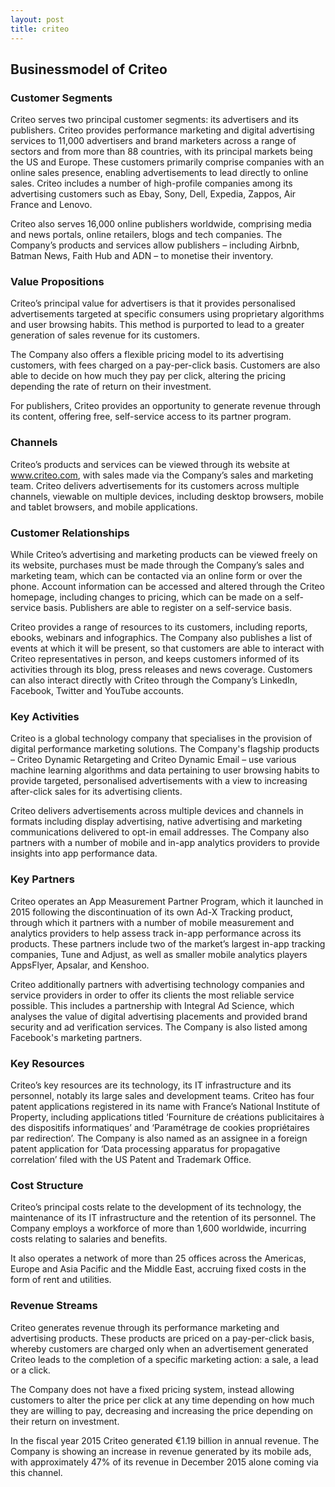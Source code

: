 ```yaml
---
layout: post
title: criteo
---
```


Businessmodel of Criteo
------------------------

### Customer Segments

Criteo serves two principal customer segments: its advertisers and its publishers. Criteo provides performance marketing and digital advertising services to 11,000 advertisers and brand marketers across a range of sectors and from more than 88 countries, with its principal markets being the US and Europe. These customers primarily comprise companies with an online sales presence, enabling advertisements to lead directly to online sales. Criteo includes a number of high-profile companies among its advertising customers such as Ebay, Sony, Dell, Expedia, Zappos, Air France and Lenovo.

Criteo also serves 16,000 online publishers worldwide, comprising media and news portals, online retailers, blogs and tech companies. The Company’s products and services allow publishers – including Airbnb, Batman News, Faith Hub and ADN – to monetise their inventory.

### Value Propositions

Criteo’s principal value for advertisers is that it provides personalised advertisements targeted at specific consumers using proprietary algorithms and user browsing habits. This method is purported to lead to a greater generation of sales revenue for its customers.

The Company also offers a flexible pricing model to its advertising customers, with fees charged on a pay-per-click basis. Customers are also able to decide on how much they pay per click, altering the pricing depending the rate of return on their investment.

For publishers, Criteo provides an opportunity to generate revenue through its content, offering free, self-service access to its partner program.

### Channels

Criteo’s products and services can be viewed through its website at www.criteo.com, with sales made via the Company’s sales and marketing team. Criteo delivers advertisements for its customers across multiple channels, viewable on multiple devices, including desktop browsers, mobile and tablet browsers, and mobile applications.

### Customer Relationships

While Criteo’s advertising and marketing products can be viewed freely on its website, purchases must be made through the Company’s sales and marketing team, which can be contacted via an online form or over the phone. Account information can be accessed and altered through the Criteo homepage, including changes to pricing, which can be made on a self-service basis. Publishers are able to register on a self-service basis.

Criteo provides a range of resources to its customers, including reports, ebooks, webinars and infographics. The Company also publishes a list of events at which it will be present, so that customers are able to interact with Criteo representatives in person, and keeps customers informed of its activities through its blog, press releases and news coverage. Customers can also interact directly with Criteo through the Company’s LinkedIn, Facebook, Twitter and YouTube accounts.

### Key Activities

Criteo is a global technology company that specialises in the provision of digital performance marketing solutions. The Company's flagship products – Criteo Dynamic Retargeting and Criteo Dynamic Email – use various machine learning algorithms and data pertaining to user browsing habits to provide targeted, personalised advertisements with a view to increasing after-click sales for its advertising clients.

Criteo delivers advertisements across multiple devices and channels in formats including display advertising, native advertising and marketing communications delivered to opt-in email addresses. The Company also partners with a number of mobile and in-app analytics providers to provide insights into app performance data.

### Key Partners

Criteo operates an App Measurement Partner Program, which it launched in 2015 following the discontinuation of its own Ad-X Tracking product, through which it partners with a number of mobile measurement and analytics providers to help assess track in-app performance across its products. These partners include two of the market’s largest in-app tracking companies, Tune and Adjust, as well as smaller mobile analytics players AppsFlyer, Apsalar, and Kenshoo.

Criteo additionally partners with advertising technology companies and service providers in order to offer its clients the most reliable service possible. This includes a partnership with Integral Ad Science, which analyses the value of digital advertising placements and provided brand security and ad verification services. The Company is also listed among Facebook's marketing partners.

### Key Resources

Criteo’s key resources are its technology, its IT infrastructure and its personnel, notably its large sales and development teams. Criteo has four patent applications registered in its name with France’s National Institute of Property, including applications titled ‘Fourniture de créations publicitaires à des dispositifs informatiques’ and ‘Paramétrage de cookies propriétaires par redirection’. The Company is also named as an assignee in a foreign patent application for ‘Data processing apparatus for propagative correlation’ filed with the US Patent and Trademark Office.

### Cost Structure

Criteo’s principal costs relate to the development of its technology, the maintenance of its IT infrastructure and the retention of its personnel. The Company employs a workforce of more than 1,600 worldwide, incurring costs relating to salaries and benefits.

It also operates a network of more than 25 offices across the Americas, Europe and Asia Pacific and the Middle East, accruing fixed costs in the form of rent and utilities.

### Revenue Streams

Criteo generates revenue through its performance marketing and advertising products. These products are priced on a pay-per-click basis, whereby customers are charged only when an advertisement generated Criteo leads to the completion of a specific marketing action: a sale, a lead or a click.

The Company does not have a fixed pricing system, instead allowing customers to alter the price per click at any time depending on how much they are willing to pay, decreasing and increasing the price depending on their return on investment.

In the fiscal year 2015 Criteo generated €1.19 billion in annual revenue. The Company is showing an increase in revenue generated by its mobile ads, with approximately 47% of its revenue in December 2015 alone coming via this channel.
